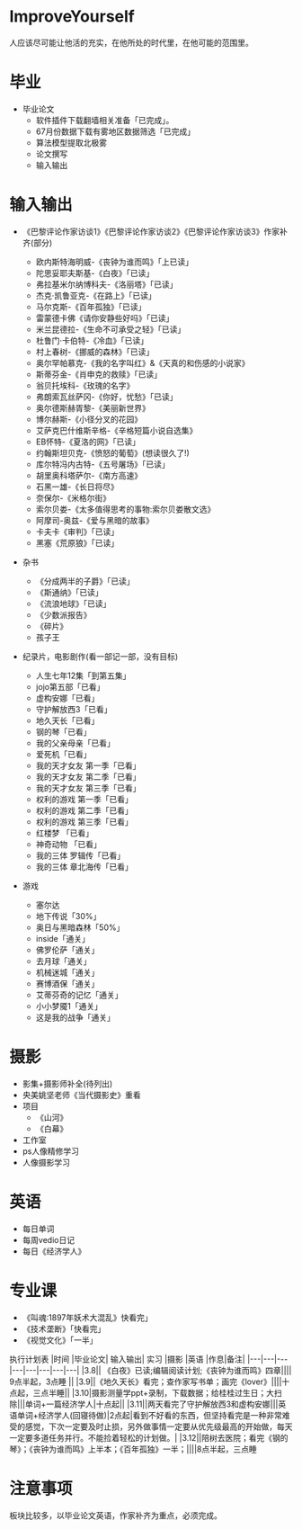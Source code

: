 
# ImproveYourself
人应该尽可能让他活的充实，在他所处的时代里，在他可能的范围里。


# 毕业
+ 毕业论文
   + 软件插件下载翻墙相关准备「已完成」。
   + 67月份数据下载有雾地区数据筛选「已完成」
   + 算法模型提取北极雾
   + 论文撰写
   + 输入输出


# 输入输出
+ 《巴黎评论作家访谈1》《巴黎评论作家访谈2》《巴黎评论作家访谈3》作家补齐(部分)
   + 欧内斯特海明威-《丧钟为谁而鸣》「上已读」
   + 陀思妥耶夫斯基-《白夜》「已读」
   + 弗拉基米尔纳博科夫-《洛丽塔》「已读」
   + 杰克·凯鲁亚克-《在路上》「已读」
   + 马尔克斯-《百年孤独》「已读」
   + 雷蒙德卡佛《请你安静些好吗》「已读」
   + 米兰昆德拉-《生命不可承受之轻》「已读」
   + 杜鲁门·卡伯特-《冷血》「已读」
   + 村上春树-《挪威的森林》「已读」
   + 奥尔罕帕慕克-《我的名字叫红》&《天真的和伤感的小说家》
   + 斯蒂芬金-《肖申克的救赎》「已读」
   + 翁贝托埃科-《玫瑰的名字》
   + 弗朗索瓦丝萨冈-《你好，忧愁》「已读」
   + 奥尔德斯赫胥黎-《美丽新世界》
   + 博尔赫斯-《小径分叉的花园》
   + 艾萨克巴什维斯辛格-《辛格短篇小说自选集》
   + EB怀特-《夏洛的网》「已读」
   + 约翰斯坦贝克-《愤怒的葡萄》(想读很久了!)
   + 库尔特冯内古特-《五号屠场》「已读」
   + 胡里奥科塔萨尔-《南方高速》
   + 石黑一雄-《长日将尽》
   + 奈保尔-《米格尔街》
   + 索尔贝娄-《太多值得思考的事物:索尔贝娄散文选》
   + 阿摩司-奥兹-《爱与黑暗的故事》
   + 卡夫卡《审判》「已读」
   + 黑塞《荒原狼》「已读」


+ 杂书
  + 《分成两半的子爵》「已读」
  + 《斯通纳》「已读」
  + 《流浪地球》「已读」
  + 《少数派报告》
  + 《碎片》
  + 孩子王
 


+ 纪录片，电影剧作(看一部记一部，没有目标)
   + 人生七年12集「到第五集」
   + jojo第五部「已看」
   + 虚构安娜「已看」
   + 守护解放西3「已看」
   + 地久天长「已看」
   + 钢的琴「已看」
   + 我的父亲母亲「已看」
   + 爱死机「已看」
   + 我的天才女友 第一季「已看」
   + 我的天才女友 第二季「已看」
   + 我的天才女友 第三季「已看」
   + 权利的游戏 第一季「已看」
   + 权利的游戏 第二季「已看」
   + 权利的游戏 第三季「已看」
   + 红楼梦 「已看」
   + 神奇动物 「已看」
   + 我的三体 罗辑传「已看」
   + 我的三体 章北海传「已看」



+ 游戏
   + 塞尔达
   + 地下传说「30%」
   + 奥日与黑暗森林「50%」
   + inside「通关」
   + 佛罗伦萨「通关」
   + 去月球「通关」
   + 机械迷城「通关」
   + 赛博酒保「通关」
   + 艾蒂芬奇的记忆「通关」
   + 小小梦魇1「通关」
   + 这是我的战争「通关」




# 摄影
+ 影集+摄影师补全(待列出)
+ 央美姚坚老师《当代摄影史》重看
+ 项目
   + 《山河》
   + 《白幕》
+ 工作室
+ ps人像精修学习
+ 人像摄影学习


# 英语
  + 每日单词
  + 每周vedio日记
  + 每日《经济学人》


# 专业课
+ 《叫魂:1897年妖术大混乱》快看完」
+ 《技术垄断》「快看完」
+ 《视觉文化》「一半」


执行计划表
|时间	|毕业论文|	输入输出|	实习	|摄影	|英语	|作息|备注|	
|---|---|---|---|---|---|---|---|
|3.8||	《白夜》已读;编辑阅读计划;《丧钟为谁而鸣》四章||||	9点半起，3点睡	||
|3.9||《地久天长》看完；查作家写书单；画完《lover》||||十点起，三点半睡||
|3.10|摄影测量学ppt+录制，下载数据；给桂桂过生日；大扫除|||单词+一篇经济学人|十点起||
|3.11||两天看完了守护解放西3和虚构安娜|||英语单词+经济学人(回寝待做)|2点起|看到不好看的东西，但坚持看完是一种非常难受的感觉，下次一定要及时止损，另外做事情一定要从优先级最高的开始做，每天一定要多道任务并行。不能捡着轻松的计划做。|
|3.12||陪树去医院；看完《钢的琴》；《丧钟为谁而鸣》上半本；《百年孤独》一半；||||8点半起，三点睡


# 注意事项

板块比较多，以毕业论文英语，作家补齐为重点，必须完成。

